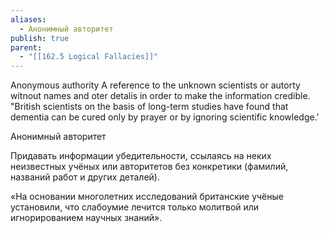 ```yaml
---
aliases:
  - Анонимный авторитет
publish: true
parent:
  - "[[162.5 Logical Fallacies]]"
---
```

Anonymous authority
A reference to the unknown scientists or autorty witnout names and oter detalis in order to make the information credible.
"British scientists on the basis of long-term studies have found that dementia can be cured only by prayer or by ignoring scientific knowledge.'

Анонимный авторитет

Придавать информации убедительности, ссылаясь на неких неизвестных учёных или авторитетов без конкретики (фамилий, названий работ и других деталей).

«На основании многолетних исследований британские учёные установили, что слабоумие лечится только молитвой или игнорированием научных знаний».
